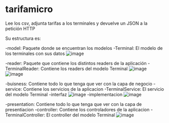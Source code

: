 # tarifamicro
Lee los csv, adjunta tarifas a los terminales y devuelve un JSON a la petición HTTP

Su estructura es:

-model: Paquete donde se encuentran los modelos
  -Terminal: El modelo de los terminales con sus datos
  ![image](https://github.com/RickDvn/tarifamicro/assets/168721035/51a7de18-13c0-45ec-8b15-7fabd8f66891)


-reader: Paquete que contiene los distintos readers de la aplicación
  -TerminalReader: Contiene los readers del modelo Terminal
  ![image](https://github.com/RickDvn/tarifamicro/assets/168721035/00b84aec-145f-47f9-8bf5-fb8ebf03ea19)
  ![image](https://github.com/RickDvn/tarifamicro/assets/168721035/fa4d66d0-8396-400e-9bd1-475cb4c669ad)

-buisness: Contiene todo lo que tenga que ver con la capa de negocio
  -service: Contiene los servicios de la aplicacion
    -TerminalService: El servicio del modelo Terminal
      -interfaz
      ![image](https://github.com/RickDvn/tarifamicro/assets/168721035/a106a4b6-2533-460b-ae59-252602126a01)
      -implementacion
      ![image](https://github.com/RickDvn/tarifamicro/assets/168721035/0cedb8fb-0ac4-465d-8b5e-76233b05556c)

-presentation: Contiene todo lo que tenga que ver con la capa de presentiacion
  -controller: Contiene los controladores de la aplicacion
    -TerminalController: El controller del modelo Terminal
    ![image](https://github.com/RickDvn/tarifamicro/assets/168721035/28b87b97-8b23-4104-a0cc-86c45e48bbee)
